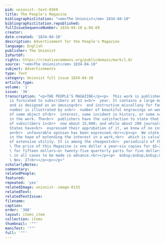 ```yaml
---
pid: unionist--text-0369
title: The People's Magazine
bibliographicCitation: "<em>The Unionist</em> 1834-04-10"
bibliographicCitation.republished: 
fullIssueSequenceNumber: 1834-04-10 p.04.69
creator: 
date.created: '1834-04-10'
description: Advertisement for the People's Magazine
language: English
publisher: The Unionist
IsPartOf: 
rights: https://creativecommons.org/publicdomain/mark/1.0/
source: "<em>The Unionist</em> 1834-04-10"
subject: Advertisements
type: Text
category: Unionist full issue 1834-04-10
article.type: 
volume: '1'
issue: '36'
transcription: "<p>THE PEOPLE’S MAGAZINE</p><p>  This work is published twice a month,
  is furnished to subscribers at $1 a<br>  year. It contains a large mass of information,
  and is designed as an amusing<br>  and instructive miscellany for families. Each
  number is illustrated by a<br>  number of beautiful engravings on wood, illustrative
  of some object of<br>  interest, some incident in history, or some scene described
  in the work. The<br>  publishers have the satisfaction to state that the number
  of subscribers is<br>  now about 15,000; and while about 200 journals in the United
  States have<br>  expressed their approbation of it, we know of no instance in which
  an<br>  unfavorable opinion has been expressed.<br></p><p>  We state these circumstances,
  in the hope of extending the interest in a work,<br>  which is calculated to be
  of extensive utility. It is among the cheapest<br>  periodicals of the United States.<br></p><p>
  \ The price of this Magazine is one dollar a year—six copies for $5—20 copies<br>
  \ for fifteen dollars—or twenty-five quarterly parts for five dollars. Payment<br>
  \ in all cases to be made in advance.<br></p><p>  &nbsp;&nbsp;&nbsp;&nbsp;&nbsp;&nbsp;&nbsp;&nbsp;&nbsp;&nbsp;&nbsp;&nbsp;&nbsp;&nbsp;&nbsp;&nbsp;&nbsp;&nbsp;&nbsp;&nbsp;&nbsp;&nbsp;&nbsp;&nbsp;&nbsp;&nbsp;&nbsp;&nbsp;&nbsp;&nbsp;&nbsp;&nbsp;&nbsp;&nbsp;&nbsp;&nbsp;&nbsp;&nbsp;&nbsp;&nbsp;&nbsp;&nbsp;&nbsp;&nbsp;&nbsp;&nbsp;&nbsp;&nbsp;&nbsp;&nbsp;&nbsp;&nbsp;&nbsp;&nbsp;&nbsp;&nbsp;&nbsp;&nbsp;&nbsp;&nbsp;&nbsp;&nbsp;&nbsp;&nbsp;&nbsp;&nbsp;&nbsp;&nbsp;&nbsp;&nbsp;&nbsp;<br>
  \ Nov. 27<br></p><p></p>"
scholarlyNotes: 
commentary: 
relatedPeople: 
featured: 
repeated: 'yes'
relatedImage: unionist--image-0133
relatedText: 
relatedTextIssue: 
filename: 
caption: 
order: '368'
layout: items_item
collection: items
thumbnail: '""'
manifest: '""'
full: '""'
---
```

